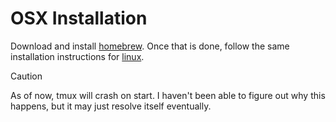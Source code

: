 # OSX Installation

Download and install [homebrew](https://docs.brew.sh/Installation). Once that is done,
follow the same installation instructions for [linux](INSTALL_LINUX.md).

> [!CAUTION]
> As of now, tmux will crash on start. I haven't been able to figure out why this happens,
> but it may just resolve itself eventually.
